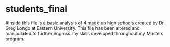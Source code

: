 # students_final

#Inside this file is a basic analysis of 4 made up high schools created by Dr. Greg Longo at Eastern University. This file has been altered and manipulated to further engross my skills developed throughout my Masters program. 

